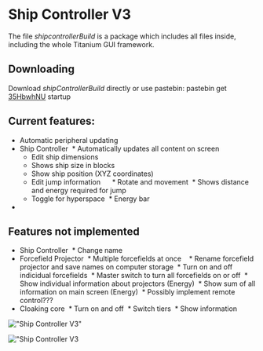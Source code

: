# Ship Controller V3
The file _shipcontrollerBuild_ is a package which includes all files inside, including the whole Titanium GUI framework. 

## Downloading
Download _shipControllerBuild_ directly or use pastebin: pastebin get [35HbwhNU](https://pastebin.com/35HbwhNU) startup

## Current features:
* Automatic peripheral updating
* Ship Controller
  * Automatically updates all content on screen
  * Edit ship dimensions
  * Shows ship size in blocks
  * Show ship position (XYZ coordinates)
  * Edit jump information
      * Rotate and movement
  * Shows distance and energy required for jump
  * Toggle for hyperspace
  * Energy bar
*
## Features not implemented
* Ship Controller
  * Change name
* Forcefield Projector
  * Multiple forcefields at once
    * Rename forcefield projector and save names on computer storage
  * Turn on and off indicidual forcefields
  * Master switch to turn all forcefields on or off
  * Show individual information about projectors (Energy)
  * Show sum of all information on main screen (Energy)
  * Possibly implement remote control???
* Cloaking core
  * Turn on and off
  * Switch tiers
  * Show information

!["Ship Controller V3"](http://i.imgur.com/Fl5ctHj.png "Ship Controller V3")

!["Ship Controller V3](https://zippy.gfycat.com/HideousKlutzyDaddylonglegs.gif "Ship Controller V3")
